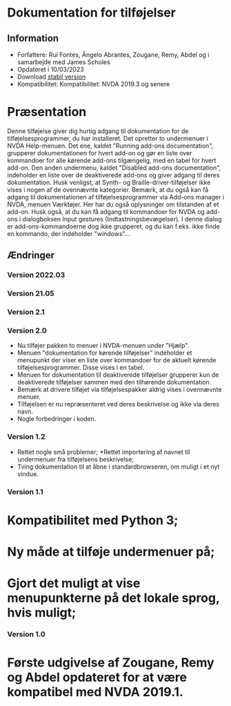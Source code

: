 ﻿# Dokumentation for tilføjelser #
## Information ##
* Forfattere: Rui Fontes, Ângelo Abrantes, Zougane, Remy, Abdel og i samarbejde med James Scholes
* Opdateret i 10/03/2023
* Download [stabil version][1]
* Kompatibilitet: Kompatibilitet: NVDA 2019.3 og senere


# Præsentation #
Denne tilføjelse giver dig hurtig adgang til dokumentation for de tilføjelsesprogrammer, du har installeret.  Det opretter to undermenuer i NVDA Help-menuen.  Det ene, kaldet \"Running add-ons documentation\", grupperer dokumentationen for hvert add-on og gør en liste over kommandoer for alle kørende add-ons tilgængelig, med en tabel for hvert add-on.  Den anden undermenu, kaldet \"Disabled add-ons documentation\", indeholder en liste over de deaktiverede add-ons og giver adgang til deres dokumentation.  Husk venligst, at Synth- og Braille-driver-tilføjelser ikke vises i nogen af de ovennævnte kategorier.  Bemærk, at du også kan få adgang til dokumentationen af tilføjelsesprogrammer via Add-ons manager i NVDA, menuen Værktøjer. Her har du også oplysninger om tilstanden af et add-on.  Husk også, at du kan få adgang til kommandoer for NVDA og add-ons i dialogboksen Input gestures (Indtastningsbevægelser). I denne dialog er add-ons-kommandoerne dog ikke grupperet, og du kan f.eks. ikke finde en kommando, der indeholder \"windows\"...


## Ændringer ##
### Version 2022.03 ###

### Version 21.05 ###

### Version 2.1 ###

### Version 2.0 ###
* Nu tilføjer pakken to menuer i NVDA-menuen under \"Hjælp\".
* Menuen \"dokumentation for kørende tilføjelser\" indeholder et menupunkt der viser en liste over kommandoer for de aktuelt kørende tilføjelsesprogrammer. Disse vises i en tabel.
* Menuen for dokumentation til deaktiverede tilføjelser grupperer kun de deaktiverede tilføjelser sammen med den tilhørende dokumentation.
* Bemærk at drivere tilføjet via tilføjelsespakker aldrig vises i ovennævnte menuer.
* Tilføjelsen er nu repræsenteret ved deres beskrivelse og ikke via deres navn.
* Nogle forbedringer i koden.

### Version 1.2 ###
* Rettet nogle små problemer;
*Rettet importering af navnet til undermenuer fra tilføjelsens beskrivelse;
* Tving dokumentation til at åbne i standardbrowseren, om muligt i et nyt vindue.

### Version 1.1 ###
# Kompatibilitet med Python 3;
# Ny måde at tilføje undermenuer på;
# Gjort det muligt at vise menupunkterne på det lokale sprog, hvis muligt;

### Version 1.0 ###
# Første udgivelse af Zougane, Remy og Abdel opdateret for at være kompatibel med NVDA 2019.1.

[1]: https://github.com/ruifontes/addonsHelp/releases/download/2023.09.21/addonsHelp-2023.09.21.nvda-addon
